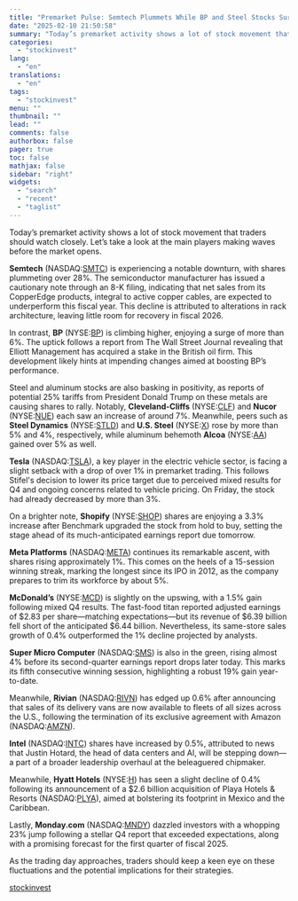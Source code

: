 ```yaml
---
title: "Premarket Pulse: Semtech Plummets While BP and Steel Stocks Surge Amid Market Movements"
date: "2025-02-10 21:50:58"
summary: "Today’s premarket activity shows a lot of stock movement that traders should watch closely. Let’s take a look at the main players making waves before the market opens.Semtech (NASDAQ:SMTC) is experiencing a notable downturn, with shares plummeting over 28%. The semiconductor manufacturer has issued a cautionary note through an 8-K..."
categories:
  - "stockinvest"
lang:
  - "en"
translations:
  - "en"
tags:
  - "stockinvest"
menu: ""
thumbnail: ""
lead: ""
comments: false
authorbox: false
pager: true
toc: false
mathjax: false
sidebar: "right"
widgets:
  - "search"
  - "recent"
  - "taglist"
---
```


Today’s premarket activity shows a lot of stock movement that traders should watch closely. Let’s take a look at the main players making waves before the market opens.

**Semtech** (NASDAQ:[SMTC](https://stockinvest.us/stock/SMTC)) is experiencing a notable downturn, with shares plummeting over 28%. The semiconductor manufacturer has issued a cautionary note through an 8-K filing, indicating that net sales from its CopperEdge products, integral to active copper cables, are expected to underperform this fiscal year. This decline is attributed to alterations in rack architecture, leaving little room for recovery in fiscal 2026.

In contrast, **BP** (NYSE:[BP](https://stockinvest.us/stock/BP)) is climbing higher, enjoying a surge of more than 6%. The uptick follows a report from The Wall Street Journal revealing that Elliott Management has acquired a stake in the British oil firm. This development likely hints at impending changes aimed at boosting BP’s performance.

Steel and aluminum stocks are also basking in positivity, as reports of potential 25% tariffs from President Donald Trump on these metals are causing shares to rally. Notably, **Cleveland-Cliffs** (NYSE:[CLF](https://stockinvest.us/stock/CLE)) and **Nucor** (NYSE:[NUE](https://stockinvest.us/stock/NUE)) each saw an increase of around 7%. Meanwhile, peers such as **Steel Dynamics** (NYSE:[STLD](https://stockinvest.us/stock/STEEL)) and **U.S. Steel** (NYSE:[X](https://stockinvest.us/stock/X)) rose by more than 5% and 4%, respectively, while aluminum behemoth **Alcoa** (NYSE:[AA](https://stockinvest.us/stock/AA)) gained over 5% as well.

**Tesla** (NASDAQ:[TSLA](https://stockinvest.us/stock/TSLA)), a key player in the electric vehicle sector, is facing a slight setback with a drop of over 1% in premarket trading. This follows Stifel's decision to lower its price target due to perceived mixed results for Q4 and ongoing concerns related to vehicle pricing. On Friday, the stock had already decreased by more than 3%.

On a brighter note, **Shopify** (NYSE:[SHOP](https://stockinvest.us/stock/SHOP)) shares are enjoying a 3.3% increase after Benchmark upgraded the stock from hold to buy, setting the stage ahead of its much-anticipated earnings report due tomorrow.

**Meta Platforms** (NASDAQ:[META](https://stockinvest.us/stock/META)) continues its remarkable ascent, with shares rising approximately 1%. This comes on the heels of a 15-session winning streak, marking the longest since its IPO in 2012, as the company prepares to trim its workforce by about 5%.

**McDonald’s** (NYSE:[MCD](https://stockinvest.us/stock/MCD)) is slightly on the upswing, with a 1.5% gain following mixed Q4 results. The fast-food titan reported adjusted earnings of $2.83 per share—matching expectations—but its revenue of $6.39 billion fell short of the anticipated $6.44 billion. Nevertheless, its same-store sales growth of 0.4% outperformed the 1% decline projected by analysts.

**Super Micro Computer** (NASDAQ:[SMS](https://stockinvest.us/stock/SMSC)) is also in the green, rising almost 4% before its second-quarter earnings report drops later today. This marks its fifth consecutive winning session, highlighting a robust 19% gain year-to-date.

Meanwhile, **Rivian** (NASDAQ:[RIVN](https://stockinvest.us/stock/RIVN)) has edged up 0.6% after announcing that sales of its delivery vans are now available to fleets of all sizes across the U.S., following the termination of its exclusive agreement with Amazon (NASDAQ:[AMZN](https://stockinvest.us/stock/AMZN)).

**Intel** (NASDAQ:[INTC](https://stockinvest.us/stock/INTC)) shares have increased by 0.5%, attributed to news that Justin Hotard, the head of data centers and AI, will be stepping down—a part of a broader leadership overhaul at the beleaguered chipmaker.

Meanwhile, **Hyatt Hotels** (NYSE:[H](https://stockinvest.us/stock/H)) has seen a slight decline of 0.4% following its announcement of a $2.6 billion acquisition of Playa Hotels & Resorts (NASDAQ:[PLYA](https://stockinvest.us/stock/PLYA)), aimed at bolstering its footprint in Mexico and the Caribbean.

Lastly, **Monday.com** (NASDAQ:[MNDY](https://stockinvest.us/stock/MNDY)) dazzled investors with a whopping 23% jump following a stellar Q4 report that exceeded expectations, along with a promising forecast for the first quarter of fiscal 2025.

As the trading day approaches, traders should keep a keen eye on these fluctuations and the potential implications for their strategies.

[stockinvest](https://stockinvest.us/digest/premarket-pulse-semtech-plummets-while-bp-and-steel-stocks-surge-amid-market-movements)
